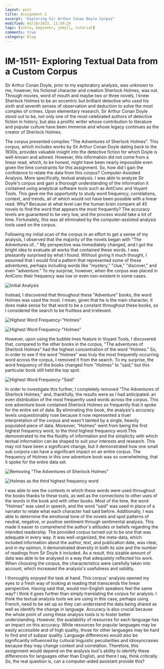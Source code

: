 ```yaml
---
layout: post
title: Assignment 2
excerpt: "Exploring Sir Arthur Conan Doyle Corpus"
modified: 04/18/2023, 11:59:24
tags: [intro, beginner, jekyll, tutorial]
comments: true
category: blog
---
```


# IM-1511- Exploring Textual Data from a Custom Corpus


Sir Arthur Conan Doyle, prior to my exploratory analysis, was unknown to me, however, his fictional character and creation Sherlock Holmes, was not. Through movies, word of mouth and maybe two or three novels, I knew Sherlock Holmes to be an eccentric but brilliant detective who used his sixth and seventh senses of observation and deduction to solve the most complex of crimes. Upon elementary research, Sir Arthur Conan Doyle stood out to be, not only one of the most celebrated authors of detective fiction in history, but also a prolific writer whose contribution to literature and popular culture have been immense and whose legacy continues as the creator of Sherlock Holmes. 

The corpus presented compiles "The Adventures of Sherlock Holmes".  This corpus, which includes works by Sir Arthur Conan Doyle dating back to the 1930s, provides valuable insight into the detective fiction for which Doyle is well-known and adored. However, this information did not come from a linear read, which, to be honest, might have been nearly impossible even given the time constraints for this assignment. So,  how did I gain the confidence to relate the data from this corpus? Computer-Assisted Analysis. More specifically, textual analysis.  I was able to analyze Sir Doyle's corpus and gain a thorough understanding of the information it contained using analytical software tools such as AntConc and Voyant Tools. This gave me the opportunity to study word frequency, correlations, context, and trends, all of which would not have been possible with a linear read. Why? Because at what level can the human brain compare all 45 novels to find the word that appears the most frequently? The accuracy levels are guaranteed to be very low, and the process would take a lot of time. Fortunately, this was all eliminated by the computer-assisted analysis tools used on the corpus.

Following my initial scan of the corpus in an effort to get a sense of my analysis, I observed that the majority of the novels began with "The Adventures of..." My perspective was immediately changed, and I got the bright idea to evaluate all works that contained these words. I was pleasantly surprised by what I found. Without giving it much thought, I assumed that I would find a pattern that represented some of these adventures, perhaps including words like "mystery," "clue," "discover," and even "adventure." To my surprise, however, when the corpus was placed in AntConc their frequency was low or even non-existent in some cases.

![Initial Analysis](/images/adventure.jpg "Word Frequency for 'adventure' across corpus")

Instead, I discovered that throughout these "Adventure" books, the word Holmes was used the most. I mean, given that he is the main character, it does make sense for that word to be a constant throughout these books, so I considered the search to be fruitless and irrelevant.

![Highest Word Frequency-"Holmes"](/images/holmeswadv.jpg "Holmes as Highest Word Frequency in Corpus")

![Highest Word Frequency-"Holmes"](/images/adventurewordcloud.jpg "Holmes as Highest Word Frequency in Corpus")

However, upon using the bubble lines feature in Voyant Tools, I discovered that, compared to the other books in the corpus, "The adventures of Sherlock Holmes" had the highest concentration of the word "Holmes." So, in order to see if the word "Holmes" was truly the most frequently occurring word across the corpus, I removed it from the search. To my surprise, the word frequency of the books changed from "Holmes" to "said," but this particular book still held the top spot.

![Highest Word Frequency-"Said"](/images/woholmes.jpg "Removing Holmes from Word Frequency")

In order to investigate this further, I completely removed "The Adventures of Sherlock Holmes," and, thankfully, the results were as I had anticipated: an even distribution of the most frequently used words across the corpus. This one adventure book contained Sherlock Holmes so frequently that it spoke for the entire set of data. By eliminating this book, the analysis's accuracy levels unquestionably rose because it now represented a truer interpretation of the corpus and wasn't tainted by a single, heavily populated piece of data. Moreover, "Holmes" went from being the first highest frequency word, to the third highest frequency word.This demonstrated to me the fluidity of information and the simplicity with which textual information can be shaped to suit your interests and research. This may not have been a significant change, but it demonstrated how one small sub corpora can have a significant impact on an entire corpus. The frequency of Holmes in this one adventure book was so overwhelming, that it spoke for the entire data set.


![Removing "The Adventures of Sherlock Holmes"](/images/afterrem.jpg "Even distribution of the data in the corpus")

![Holmes as the third highest frequency word](/images/newword.jpg "Holmes is now the third highest frequency")


I was able to see the contexts in which these words were used throughout the books thanks to these tools, as well as the connections to other uses of the words in the book and with other books. Most of the time, the word "Holmes" was used in speech, and the word "said" was used in place of a narrator to relate what each character had said before. Additionally, I was able to determine the emotional tone of the novels and spot patterns of neutral, negative, or positive sentiment through sentimental analysis. This made it easier to comprehend the author's attitudes or beliefs regarding the intended readership.
The provided corpus turned out to be one that was adequate in every way. It was well-organized, the meta-data, which included information about the author, text, and publication date, was clear, and in my opinion, it demonstrated diversity in both its size and the number of readings from Sir Doyle it included. As a result, this sizable amount of data was able to be analysed in a way that adequately reflected his work. When choosing the corpus, the characteristics were carefully taken into account, which increased the analysis's usefulness and validity.

I thoroughly enjoyed the task at hand. This corpus' analysis opened my eyes to a fresh way of looking at reading that transcends the linear perspective. Having said that, would non-English speakers feel the same way? I think it goes further than simply translating the corpus for analysis. I think the textual analysis tools we are using in this case, perhaps using French, need to be set up so they can understand the data being shared as well as identify the change in language. Accuracy is also crucial because the whole point of using these analysis tools is to foster better understanding. However, the availability of resources for each language has an impact on this accuracy. While resources for popular languages may be easily accessible and of high quality, those for other languages may be hard to find and of subpar quality. Language differences would also be significantly influenced by cultural linguistic peculiarities and idiosyncrasies because they may change context and correlation. Therefore, this assignment would depend on the analysis tool's ability to identify these differences for languages other than English, and there I say, think critically. So, the real question is, can a computer-aided assistant provide this?
